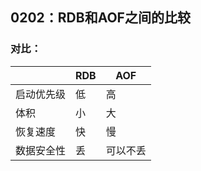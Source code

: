 ## 0202：RDB和AOF之间的比较

### 对比：

|            | RDB  | AOF      |
| ---------- | ---- | -------- |
| 启动优先级 | 低   | 高       |
| 体积       | 小   | 大       |
| 恢复速度   | 快   | 慢       |
| 数据安全性 | 丢   | 可以不丢 |

